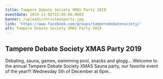 ```yaml
---
title: Tampere Debate Society XMAS Party 2019
eventdate: 2019-12-02T22:00:00.000Z
banner: /uploads/christmasparty.jpg
link: 'https://www.facebook.com/groups/tamperedebatesociety/'
alt: Tampere Debate Society XMAS Party 2019
---
```

## Tampere Debate Society XMAS Party 2019

Debating, sauna, games, swimming pool, snacks and glogg... Welcome to the annual Tampere Debate Society XMAS Sauna party, our favorite event of the year!!! Wednesday 5th of December at 6pm..
